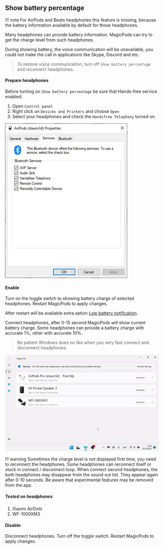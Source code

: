 ## Show battery percentage

!!! note
    For AirPods and Beats headphones this feature is missing, because the battery information available by default for those headphones.

Many headphones can provide battery information. MagicPods can try to get the charge level from such headphones.

During showing battery, the voice communication will be unavailable, you could not make the call in applications like Skype, Discord and etc.

> To restore voice communication, turn off `Show battery percentage` and reconnect headphones.

#### Prepare headphones

Before turning on `Show battery percentage` be sure that Hands-free service enabled.

1. Open `Control panel`
2. Right click on `Devices and Printers` and choose `Open`
3. Select your headphones and check the `Handsfree Telephony` turned on.

![](../media/AirPodsServices.jpg)

#### Enable

Turn on the toggle switch to showing battery charge of selected headphones. Restart MagicPods to apply changes.

After restart will be available extra option [Low battery notification](../features/general-low-battery-notification.md).

Connect headphones, after 0-15 second MagicPods will show current battery charge. Some headphones can provide a battery charge with accurate 1%, other with accurate 10%.

> Be patient Windows does no like when you very fast connect and disconnect headphones.

![](../media/screenshots/headphones-show-battery-percentage.gif)


!!! warning
    Sometimes the charge level is not displayed first time, you need to reconnect the headphones. Some headphones can reconnect itself or stuck in connect / disconnect loop. When connect second headphones, the both headphones may disappear from the sound out list. They appear again after 0-10 seconds.  Be aware that experimental features may be removed from the app.

##### Tested on headphones

1. Xiaomi AirDots
2. WF-1000XM3 

#### Disable

Disconnect headphones. Turn off the toggle switch. Restart MagicPods to apply changes.